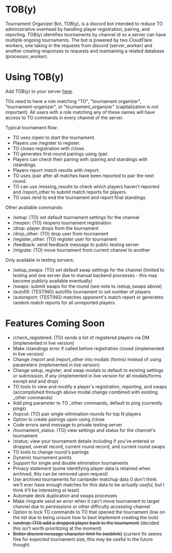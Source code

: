 # TOB(y)
Tournament Organizer Bot, TOB(y), is a discord bot intended to reduce TO administrative overhead by handling player registration, pairing, and reporting. TOB(y) identifies tournaments by channel id so a server can have multiple ongoing tournaments. The bot is powered by two CloudFlare workers, one taking in the requests from discord (server_worker) and another creating responses to requests and maintaining a related database (processor_worker).

# Using TOB(y)
Add TOB(y) to your server [here](https://discord.com/oauth2/authorize?client_id=1253129653250424873&permissions=2147485696&integration_type=0&scope=applications.commands+bot).

TOs need to have a role matching "TO", "tournament organizer", "tournament-organizer", or "tournament_organizer" (capitalization is not important). All users with a role matching any of these names will have access to TO commands in every channel of the server.

Typical tournament flow:

- TO uses /open to start the tournament.
- Players use /register to register.
- TO closes registration with /close.
- TO generates first-round pairings using /pair.
- Players can check their pairing with /pairing and standings with /standings.
- Players report match results with /report.
- TO uses /pair after all matches have been reported to pair the next round.
- TO can use /missing_results to check which players haven't reported and /report_other to submit match reports for players.
- TO uses /end to end the tournament and report final standings.

Other available commands:

- /setup: (TO) set default tournament settings for the channel
- /reopen: (TO) reopens tournament registration
- /drop: player drops from the tournament
- /drop_other: (TO) drop user from tournament
- /register_other: (TO) register user for tournament
- /feedback: send feedback message to public testing server
- /migrate: (TO) move tournament from current channel to another

Only available in testing servers:

- /setup_swaps: (TO) set default swap settings for the channel (limited to testing and one server due to manual backend processes - this may become publicly available eventually)
- /swaps: submit swaps for the round (see note to /setup_swaps above)
- /autofill: (TESTING) autofills tournament to set number of players
- /autoreport: (TESTING) matches opponent's match report or generates random match reports for all unreported players

# Features Coming Soon
- /check_registered: (TO) sends a list of registered players via DM (implemented in live version)
- Make /standings error if called before registration closed (implemented in live version)
- Change /report and /report_other into modals (forms) instead of using parameters (implemented in live version)
- Change setup, register, and swap modals to default to existing settings or submission, if any (implemented in live version for all modals/forms except end and drop)
- TO tools to view and modify a player's registration, reporting, and swaps (accomplished through above modal change combined with existing _other commands)
- Add ping parameter to TO _other commands, default to ping (currently pings)
- /topcut: (TO) pair single-elimination rounds for top N players
- Option to create pairings upon using /close
- Code errors send message to private testing server
- /tournament_status: (TO) view settings and status for the channel's tournament
- /status: view your tournament details including if you've entered or dropped, overall record, current round record, and current round swaps
- TO tools to change round's pairings
- Dynamic tournament points
- Support for single and double elimination tournaments
- Privacy statement (some identifying player data is retained when archived, this can be removed upon request)
- Use archived tournaments for canlander matchup data (I don't think we'll ever have enough matches for this data to be *actually useful*, but I think it'll be interesting at least)
- Automate deck duplication and swaps processes
- Make /migrate send an error when it can't move tournament to target channel due to permissions or other difficulty accessing channel
- Option to lock TO commands to TO that opened the tournament (low on the list due to being unsure how to best implement creating the lock)
- ~~/undrop: (TO) add a dropped player back to the tournament~~ (decided this isn't worth prioritizing at the moment)
- ~~Better discord message character limit fix (weblink)~~ (current fix seems fine for expected tournament size, this may be useful in the future though)
